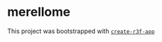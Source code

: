 # merellome

This project was bootstrapped with [`create-r3f-app`](https://github.com/utsuboco/create-r3f-app)